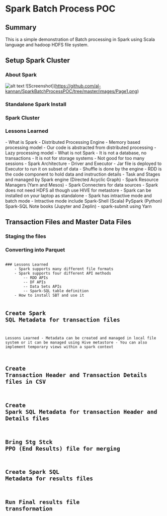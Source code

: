 # Spark Batch Process POC
## Summary
This is a simple demonstration of Batch processing in Spark using Scala language and hadoop HDFS file system. 

## Setup Spark Cluster
### About Spark
![alt text](https://github.com/al-kannan/SparkBatchProcessPOC/tree/master/images/Page1.png "About Spark")
![Screenshot]\(https://github.com/al-kannan/SparkBatchProcessPOC/tree/master/images/Page1.png)

### Standalone Spark Install
<screenshot>

### Spark Cluster
<screenshot>

### Lessons Learned
<screenshot>
	- What is Spark
		- Distributed Processing Engine
		- Memory based processing model
		- Our code is abstracted from distributed processing
		- Lazy processing model
	- What is not Spark
		- It is not a database, no transactions
		- It is not for storage systems
		- Not good for too many sessions
	- Spark Architecture
		- Driver and Executor
		- Jar file is deployed to Executor to run it on subset of data
		- Shuffle is done by the engine
		- RDD is the code component to hold data and instruction details
		- Task and Stages and managed by Spark engine	
			(Directed Acyclic Graph)
	- Spark Resource Managers (Yarn and Mesos)
	- Spark Connecters for data sources
	- Spark does not need HDFS all though use HIVE for metastore
	- Spark can be installed on your laptop as standalone
	- Spark has intractive mode and batch mode
		- Intractive mode include 
			Spark-Shell (Scala)
			PySpark (Python) 
			Spark-SQL
			Note books (Jupyter and Zeplin)
		- spark-submit using Yarn

## Transaction Files and Master Data Files
### Staging the files
### Converting into Parquet 
<code insert>
### Lessons Learned
	- Spark supports many different file formats
	- Spark supports four different API methods
		-- RDD APIs
		-- DF APIs
		-- Data Sets APIs
		-- Spark-SQL table definition
	- How to install SBT and use it

## Create Spark SQL Metadata for transaction files
Lessons Learned
	- Metadata can be created and managed in local file system
		or it can be managed using Hive metastore
	- You can also implement temporary views within a spark context
	
## Create Transaction Header and Transaction Details files in CSV

## Create Spark SQL Metadata for transaction Header and Details files

## Bring Stg Stck PPO (End Results) file for merging

## Create Spark SQL Metadata for results files

## Run Final results file transformation

